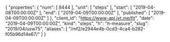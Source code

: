{
  "properties": {
    "num": [
      8444
    ],
    "unit": [
      "steps"
    ],
    "start": [
      "2019-04-08T00:00:00Z"
    ],
    "end": [
      "2019-04-09T00:00:00Z"
    ],
    "published": [
      "2019-04-09T00:00:00Z"
    ]
  },
  "client_id": "https://www-api.jvt.me/fit",
  "date": "2019-04-09T00:00:00Z",
  "kind": "steps",
  "h": "h-measure",
  "slug": "2019/04/usw75",
  "aliases": [
    "/mf2/e2944e4b-0cd3-4ca4-b282-f05b96d14e67/"
  ]
}
